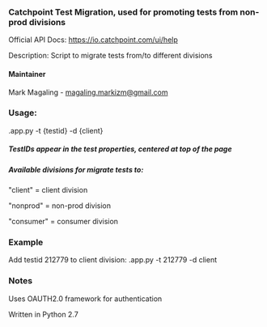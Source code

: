 ### Catchpoint Test Migration, used for promoting tests from non-prod divisions 

Official API Docs: https://io.catchpoint.com/ui/help

Description: Script to migrate tests from/to different divisions

#### Maintainer

Mark Magaling - magaling.markizm@gmail.com

### Usage:
.app.py -t {testid} -d {client}

##### TestIDs appear in the test properties, centered at top of the page
##### Available divisions for migrate tests to:

"client" = client division 

"nonprod" = non-prod division 

"consumer" = consumer division    


### Example
Add testid 212779 to client division:
.app.py -t 212779 -d client

### Notes

Uses OAUTH2.0 framework for authentication 

Written in Python 2.7 

